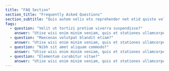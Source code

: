 ```yaml
---
title: "FAQ Section"
section_title: "Frequently Asked Questions"
section_subtitle: "Quis autem velis ets reprehender net etid quiste voluptate."
faqs:
  - question: "Velit ut tortizi pretium viverra suspendisse?"
    answer: "Utise wisi enim minim veniam, quis et stationes ullamcorper nets suscipit ets lobotis nisle consequat nihis etim. Quis autem velis ets reprehender net etid quiste voluptate velite esse sedis."
  - question: "Maecenas volutpat blandit etiam?"
    answer: "Utise wisi enim minim veniam, quis et stationes ullamcorper nets suscipit ets lobotis nisle consequat nihis etim. Quis autem velis ets reprehender net etid quiste voluptate velite esse sedis."
  - question: "Nibh sit amet aliquam commodo?"
    answer: "Utise wisi enim minim veniam, quis et stationes ullamcorper nets suscipit ets lobotis nisle consequat nihis etim. Quis autem velis ets reprehender net etid quiste voluptate velite esse sedis."
  - question: "Elementum curabitur vitae?"
    answer: "Utise wisi enim minim veniam, quis et stationes ullamcorper nets suscipit ets lobotis nisle consequat nihis etim. Quis autem velis ets reprehender net etid quiste voluptate velite esse sedis."
---
```


